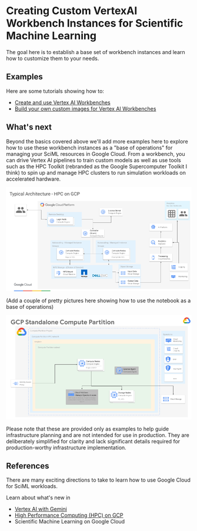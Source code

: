# Creating Custom VertexAI Workbench Instances for Scientific Machine Learning

The goal here is to establish a base set of workbench instances and learn how
to customize them to your needs.


## Examples

Here are some tutorials showing how to:
- [Create and use Vertex AI Workbenches](example-simple-workbench.md)
- [Build your own custom images for Vertex AI Workbenches](example-build-custom-workbench.md)


## What's next

Beyond the basics covered above we'll add more examples here to explore how to
use these workbench instances as a "base of operations" for managing your SciML
resources in Google Cloud.  From a workbench, you can drive Vertex AI pipelines
to train custom models as well as use tools such as the HPC Toolkit (rebranded
as the Google Supercomputer Toolkit I think) to spin up and manage HPC clusters
to run simulation workloads on accelerated hardware.

![Typical compute cluster on GCP Architecture](media/typical-compute-cluster-architecture.png)

(Add a couple of pretty pictures here showing how to use the notebook as a 
base of operations)

![standalone compute cluster on GCP Architecture](media/standalone-compute-cluster-architecture.png)

Please note that these are provided only as examples to help guide
infrastructure planning and are not intended for use in production. They are
deliberately simplified for clarity and lack significant details required for
production-worthy infrastructure implementation.


## References

There are many exciting directions to take to learn how to use Google Cloud for
SciML workloads.

Learn about what's new in
- [Vertex AI with Gemini](https://cloud.google.com/vertex-ai/docs/start/introduction-unified-platform)
- [High Performance Computing (HPC) on GCP](https://cloud.google.com/solutions/hpc?hl=en)
- Scientific Machine Learning on Google Cloud

